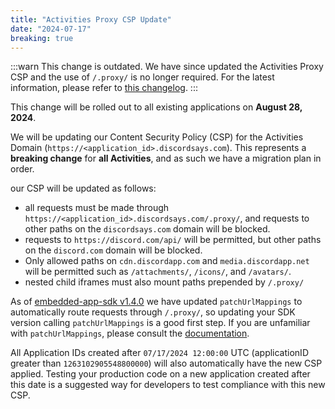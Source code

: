 ```yaml
---
title: "Activities Proxy CSP Update"
date: "2024-07-17"
breaking: true
---
```


:::warn
This change is outdated. We have since updated the Activities Proxy CSP and the use of `/.proxy/` is no longer required. For the latest information, please refer to [this changelog](/docs/change-log#remove-proxy-from-discord-activity-proxy-path).
:::

This change will be rolled out to all existing applications on **August 28, 2024**.

We will be updating our Content Security Policy (CSP) for the Activities Domain (`https://<application_id>.discordsays.com`). This represents a **breaking change** for **all Activities**, and as such we have a migration plan in order.

our CSP will be updated as follows:

* all requests must be made through `https://<application_id>.discordsays.com/.proxy/`, and requests to other paths on the `discordsays.com` domain will be blocked.
* requests to `https://discord.com/api/` will be permitted, but other paths on the `discord.com` domain will be blocked.
* Only allowed paths on `cdn.discordapp.com` and `media.discordapp.net` will be permitted such as `/attachments/`, `/icons/`, and `/avatars/`.
* nested child iframes must also mount paths prepended by `/.proxy/`

As of [embedded-app-sdk v1.4.0](https://github.com/discord/embedded-app-sdk/releases/tag/v1.4.0) we have updated `patchUrlMappings` to automatically route requests through `/.proxy/`, so updating your SDK version calling `patchUrlMappings` is a good first step. If you are unfamiliar with `patchUrlMappings`, please consult the [documentation](/docs/activities/development-guides/networking#using-external-resources).

All Application IDs created after `07/17/2024 12:00:00` UTC (applicationID greater than `1263102905548800000`) will also automatically have the new CSP applied. Testing your production code on a new application created after this date is a suggested way for developers to test compliance with this new CSP.
